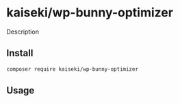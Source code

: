 # kaiseki/wp-bunny-optimizer

Description

## Install

```bash
composer require kaiseki/wp-bunny-optimizer
```

## Usage
